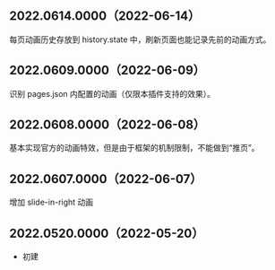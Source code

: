 ## 2022.0614.0000（2022-06-14）
每页动画历史存放到 history.state 中，刷新页面也能记录先前的动画方式。
## 2022.0609.0000（2022-06-09）
识别 pages.json 内配置的动画（仅限本插件支持的效果）。
## 2022.0608.0000（2022-06-08）
基本实现官方的动画特效，但是由于框架的机制限制，不能做到“推页”。
## 2022.0607.0000（2022-06-07）
增加 slide-in-right 动画
## 2022.0520.0000（2022-05-20）
- 初建
